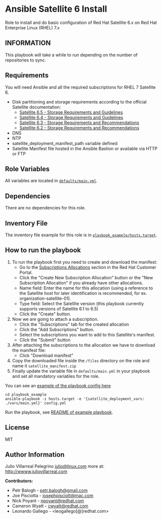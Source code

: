 Ansible Satellite 6 Install
===========================

Role to install and do basic configuration of Red Hat Satellite 6.x on Red Hat Enterprise Linux (RHEL) 7.x

INFORMATION
-----------

This playbook will take a while to run depending on the number of repositories to sync.

Requirements
------------

You will need Ansible and all the required subscriptions for RHEL 7 Satellite 6.

* Disk partitioning and storage requirements according to the official Satellite documentation:
  * [Satellite 6.5 - Storage Requirements and Guidelines](https://access.redhat.com/documentation/en-us/red_hat_satellite/6.5/html/installing_satellite_server_from_a_connected_network/preparing_your_environment_for_installation#hardware_storage_prerequisites)
  * [Satellite 6.4 - Storage Requirements and Guidelines](https://access.redhat.com/documentation/en-us/red_hat_satellite/6.4/html/installing_satellite_server_from_a_connected_network/preparing_your_environment_for_installation#hardware_storage_prerequisites)
  * [Satellite 6.3 - Storage Requirements and Recommendations](https://access.redhat.com/documentation/en-us/red_hat_satellite/6.3/html/installation_guide/preparing_your_environment_for_installation#hardware_storage_prerequisites)
  * [Satellite 6.2 - Storage Requirements and Recommendations](https://access.redhat.com/documentation/en-us/red_hat_satellite/6.2/html/installation_guide/preparing_your_environment_for_installation#hardware_storage_prerequisites)
* DNS
* NTP
* satellite_deployment_manifest_path variable defined 
* Satellite Manifest file hosted in the Ansible Bastion or available via HTTP or FTP

Role Variables
--------------

All variables are located in [``defaults/main.yml``](defaults/main.yml).


Dependencies
------------

There are no dependencies for this role.

Inventory File
----------

The inventory file example for this role is in [``playbook_example/hosts.target``](playbook_example/hosts.target).

How to run the playbook
------------------------

1. To run the playbook first you need to create and download the manifest:
   * Go to the [Subscriptions Allocations](https://access.redhat.com/management/subscription_allocations) section in the Red Hat Customer Portal.
   * Click the "Create New Subscription Allocation" button or the "New Subscription Allocation" if you already have other allocations.
   * Name field: Enter the name for this allocation (using a reference to the Satellite host for later identification is recommended, for ex. organization-satellite-01).
   * Type field: Select the Satellite version (this playbook currently supports versions of Satellite 6.1 to 6.5)
   * Click the "Create" button.
2. Now we are going to attach a subscription.
   * Click the "Subscriptions" tab for the created allocation
   * Click the "Add Subscriptions" button.
   * Select the subscriptions you want to add to this Satellite's manifest.
   * Click the "Submit" button   
3. After attaching the subscriptions to the allocation we have to download the manifest file:
   * Click "Download manifest"
4. Copy the downloaded file inside the `/files` directory on the role and name it `satellite_manifest.zip`
5. Finally update the variable file in `defaults/main.yml` in your playbook and set all mandatory variables for the role.

You can see an [example of the playbook config here](./playbook_example/config.yml)

```
cd playbook_example
ansible-playbook -i hosts.target -e '{satellite_deployment_vars: ./vars/main.yml}' config.yml
```

Run the playbook, see [README of example playbook](./playbook_example/README.md).


License
-------

MIT

Author Information
------------------

Julio Villarreal Pelegrino <julio@linux.com> more at: http://wwww.juliovillarreal.com

**Contributors:**

* Petr Balogh - <petr.balogh@gmail.com>
* Joe Pisciotta - <josephpisciott@mac.com>
* Nick Poyant - <npoyant@redhat.com>
* Cameron Wyatt - <cwyatt@redhat.com>
* Leonardo Gallego - <leogallego[@]redhat.com>
